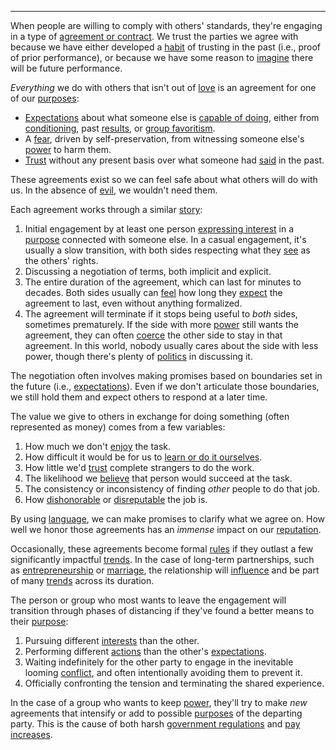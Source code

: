 
---

When people are willing to comply with others' standards, they're engaging in a type of [agreement or contract](people-contracts.md). We trust the parties we agree with because we have either developed a [habit](habits.md) of trusting in the past (i.e., proof of prior performance), or because we have some reason to [imagine](imagination.md) there will be future performance.

*Everything* we do with others that isn't out of [love](people-love.md) is an agreement for one of our [purposes](purpose.md):

- [Expectations](imagination.md) about what someone else is [capable of doing](mind-creativity-results.md), either from [conditioning](habits.md), past [results](mind-creativity-results.md), or [group favoritism](groups-member.md).
- A [fear](mind-feelings-fear.md), driven by self-preservation, from witnessing someone else's [power](power.md) to harm them.
- [Trust](trust.md) without any present basis over what someone had [said](people-conversation.md) in the past.

These agreements exist so we can feel safe about what others will do with us. In the absence of [evil](morality-evil.md), we wouldn't need them.

Each agreement works through a similar [story](stories.md):

1. Initial engagement by at least one person [expressing interest](people-conversation.md) in a [purpose](purpose.md) connected with someone else. In a casual engagement, it's usually a slow transition, with both sides respecting what they [see](image.md) as the others' rights.
2. Discussing a negotiation of terms, both implicit and explicit.
3. The entire duration of the agreement, which can last for minutes to decades. Both sides usually can [feel](mind-feelings.md) how long they [expect](imagination.md) the agreement to last, even without anything formalized.
4. The agreement will terminate if it stops being useful to *both* sides, sometimes prematurely. If the side with more [power](power.md) still wants the agreement, they can often [coerce](influence.md) the other side to stay in that agreement. In this world, nobody usually cares about the side with less power, though there's plenty of [politics](politics-conservativeliberal.md) in discussing it.

The negotiation often involves making promises based on boundaries set in the future (i.e., [expectations](imagination.md)). Even if we don't articulate those boundaries, we still hold them and expect others to respond at a later time.

The value we give to others in exchange for doing something (often represented as money) comes from a few variables:

1. How much we don't [enjoy](mind-feelings-happiness.md) the task.
2. How difficult it would be for us to [learn or do it ourselves](understanding.md).
3. How little we'd [trust](understanding-certainty.md) complete strangers to do the work.
4. The likelihood we [believe](understanding-certainty.md) that person would succeed at the task.
5. The consistency or inconsistency of finding *other* people to do that job.
6. How [dishonorable](image.md) or [disreputable](morality-taboo.md) the job is.

By using [language](language.md), we can make promises to clarify what we agree on. How well we honor those agreements has an *immense* impact on our [reputation](image.md).

Occasionally, these agreements become formal [rules](rules.md) if they outlast a few significantly impactful [trends](trends.md). In the case of long-term partnerships, such as [entrepreneurship](socialrisk.md) or [marriage](gender.md), the relationship will [influence](influence.md) and be part of many [trends](trends.md) across its duration.

The person or group who most wants to leave the engagement will transition through phases of distancing if they've found a better means to their [purpose](purpose.md):

1. Pursuing different [interests](purpose.md) than the other.
2. Performing different [actions](mind-creativity-results.md) than the other's [expectations](imagination.md).
3. Waiting indefinitely for the other party to engage in the inevitable looming [conflict](people-5_conflicts.md), and often intentionally avoiding them to prevent it.
4. Officially confronting the tension and terminating the shared experience.

In the case of a group who wants to keep [power](power.md), they'll try to make *new* agreements that intensify or add to possible [purposes](purpose.md) of the departing party. This is the cause of both harsh [government regulations](rules.md) and [pay increases](power-types.md).
